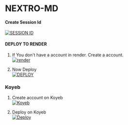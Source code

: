 # NEXTRO-MD


#### Create Session Id

<a href='https://nextro-web.vercel.app/session' target="_blank"><img alt='SESSION ID' src='https://img.shields.io/badge/Session_id-100000?style=for-the-badge&logo=scan&logoColor=white&labelColor=black&color=black'/></a>

#### DEPLOY TO RENDER 

1. If You don't have a account in render. Create a account.
    <br>
<a href='https://render.com' target="_blank"><img alt='render' src='https://img.shields.io/badge/-Create-black?style=for-the-badge&logo=render&logoColor=white'/></a>



2. Now Deploy
    <br>
<a href='https://nextro-web.vercel.app/deploy' target="_blank"><img alt='DEPLOY' src='https://img.shields.io/badge/-DEPLOY-black?style=for-the-badge&logo=render&logoColor=white'/></a>


### Koyeb
1. Create account on Koyeb
   <br>
<a href='https://koyeb.com' target="_blank"><img alt='Koyeb' src='https://img.shields.io/badge/-Create-black?style=for-the-badge&logo=koyeb&logoColor=white'/></a>

2. Deploy on Koyeb
   <br>
<a href='https://nextro-web.vercel.app/deploy' target="_blank"><img alt='Deploy' src='https://img.shields.io/badge/-Deploy-black?style=for-the-badge&logo=koyeb&logoColor=white'/></a>

#
  
